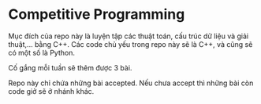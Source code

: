 # Competitive Programming

Mục đích của repo này là luyện tập các thuật toán, cấu trúc dữ liệu và giải thuật,... bằng C++. Các code chủ yếu trong repo này sẽ là C++, và cũng sẽ có một số là Python.

Cố gắng mỗi tuần sẽ thêm được 3 bài.

Repo này chỉ chứa những bài accepted. Nếu chưa accept thì những bài còn code giở sẽ ở nhánh khác.